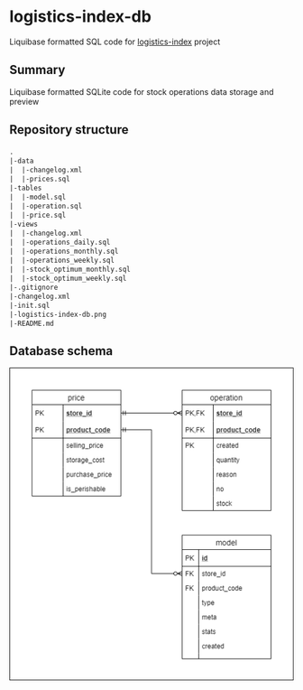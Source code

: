 # logistics-index-db

Liquibase formatted SQL code for [logistics-index](https://github.com/eipanteleev-lm/logistics-index) project

## Summary

Liquibase formatted SQLite code for stock operations data storage and preview

## Repository structure

```
.
|-data
|  |-changelog.xml
|  |-prices.sql
|-tables
|  |-model.sql
|  |-operation.sql
|  |-price.sql
|-views
|  |-changelog.xml
|  |-operations_daily.sql
|  |-operations_monthly.sql
|  |-operations_weekly.sql
|  |-stock_optimum_monthly.sql
|  |-stock_optimum_weekly.sql
|-.gitignore
|-changelog.xml
|-init.sql
|-logistics-index-db.png
|-README.md
```

## Database schema

![schema](logistics-index-db.png)

